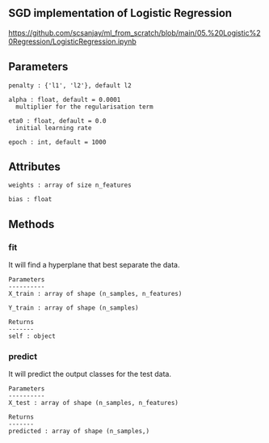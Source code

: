   ## SGD implementation of Logistic Regression
  https://github.com/scsanjay/ml_from_scratch/blob/main/05.%20Logistic%20Regression/LogisticRegression.ipynb

  Parameters
  ----------
    penalty : {'l1', 'l2'}, default l2

    alpha : float, default = 0.0001
      multiplier for the regularisation term

    eta0 : float, default = 0.0
      initial learning rate

    epoch : int, default = 1000

  Attributes
  ----------
    weights : array of size n_features

    bias : float
  
  Methods
  -------
  
  ### fit
   It will find a hyperplane that best separate the data.

    Parameters
    ----------
    X_train : array of shape (n_samples, n_features)

    Y_train : array of shape (n_samples)

    Returns
    -------
    self : object
  
  ### predict
   It will predict the output classes for the test data.

    Parameters
    ----------
    X_test : array of shape (n_samples, n_features)

    Returns
    -------
    predicted : array of shape (n_samples,)
   
